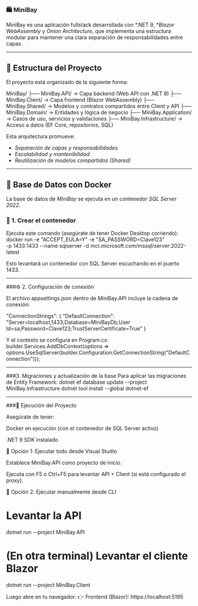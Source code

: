 ### 🛍 MiniBay

MiniBay es una aplicación fullstack desarrollada con *.NET 9, **Blazor WebAssembly* y *Onion Architecture*, que implementa una estructura modular para mantener una clara separación de responsabilidades entre capas.

---

## 🧩 Estructura del Proyecto

El proyecto está organizado de la siguiente forma:

MiniBay/
├── MiniBay.API/ → Capa backend (Web API con .NET 9)
├── MiniBay.Client/ → Capa frontend (Blazor WebAssembly)
├── MiniBay.Shared/ → Modelos y contratos compartidos entre Client y API
├── MiniBay.Domain/ → Entidades y lógica de negocio
├── MiniBay.Application/ → Casos de uso, servicios y validaciones
├── MiniBay.Infrastructure/ → Acceso a datos (EF Core, repositorios, SQL)


Esta arquitectura promueve:
- *Separación de capas y responsabilidades*
- *Escalabilidad y mantenibilidad*
- *Reutilización de modelos compartidos (Shared)*

---

## 🐳 Base de Datos con Docker

La base de datos de *MiniBay* se ejecuta en un contenedor *SQL Server 2022*.

### 🧱 1. Crear el contenedor

Ejecuta este comando (asegúrate de tener Docker Desktop corriendo):
docker run -e "ACCEPT_EULA=Y" -e "SA_PASSWORD=Clave123" \
-p 1433:1433 --name sqlserver -d mcr.microsoft.com/mssql/server:2022-latest

Esto levantará un contenedor con SQL Server escuchando en el puerto 1433.

---

###⚙ 2. Configuración de conexión

El archivo appsettings.json dentro de MiniBay.API incluye la cadena de conexión:

"ConnectionStrings": {
  "DefaultConnection": "Server=localhost,1433;Database=MiniBayDb;User Id=sa;Password=Clave123;TrustServerCertificate=True"
}

Y el contexto se configura en Program.cs:
builder.Services.AddDbContext<MiniBayDbContext>(options =>
    options.UseSqlServer(builder.Configuration.GetConnectionString("DefaultConnection")));

---

###3. Migraciones y actualización de la base
Para aplicar las migraciones de Entity Framework:
dotnet ef database update --project MiniBay.Infrastructure
dotnet tool install --global dotnet-ef

---
###🚀 Ejecución del Proyecto

Asegúrate de tener:

Docker en ejecución (con el contenedor de SQL Server activo)

.NET 9 SDK instalado

🔹 Opción 1: Ejecutar todo desde Visual Studio

Establece MiniBay.API como proyecto de inicio.

Ejecuta con F5 o Ctrl+F5 para levantar API + Client (si está configurado el proxy).

🔹 Opción 2: Ejecutar manualmente desde CLI
# Levantar la API
dotnet run --project MiniBay.API

# (En otra terminal) Levantar el cliente Blazor
dotnet run --project MiniBay.Client

Luego abre en tu navegador:
👉 Frontend (Blazor): https://localhost:5195
